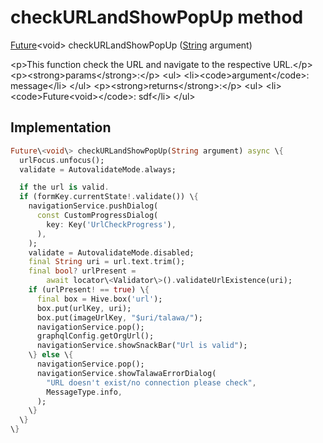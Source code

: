 


# checkURLandShowPopUp method








[Future](https:api.flutter.dev/flutter/dart-async/Future-class.html)&lt;void\> checkURLandShowPopUp
([String](https:api.flutter.dev/flutter/dart-core/String-class.html) argument)





\<p\>This function check the URL and navigate to the respective URL.\</p\>
\<p\>\<strong\>params\</strong\>:\</p\>
\<ul\>
\<li\>\<code\>argument\</code\>: message\</li\>
\</ul\>
\<p\>\<strong\>returns\</strong\>:\</p\>
\<ul\>
\<li\>\<code\>Future&lt;void&gt;\</code\>: sdf\</li\>
\</ul\>



## Implementation

```dart
Future\<void\> checkURLandShowPopUp(String argument) async \{
  urlFocus.unfocus();
  validate = AutovalidateMode.always;

  if the url is valid.
  if (formKey.currentState!.validate()) \{
    navigationService.pushDialog(
      const CustomProgressDialog(
        key: Key('UrlCheckProgress'),
      ),
    );
    validate = AutovalidateMode.disabled;
    final String uri = url.text.trim();
    final bool? urlPresent =
        await locator\<Validator\>().validateUrlExistence(uri);
    if (urlPresent! == true) \{
      final box = Hive.box('url');
      box.put(urlKey, uri);
      box.put(imageUrlKey, "$uri/talawa/");
      navigationService.pop();
      graphqlConfig.getOrgUrl();
      navigationService.showSnackBar("Url is valid");
    \} else \{
      navigationService.pop();
      navigationService.showTalawaErrorDialog(
        "URL doesn't exist/no connection please check",
        MessageType.info,
      );
    \}
  \}
\}
```







